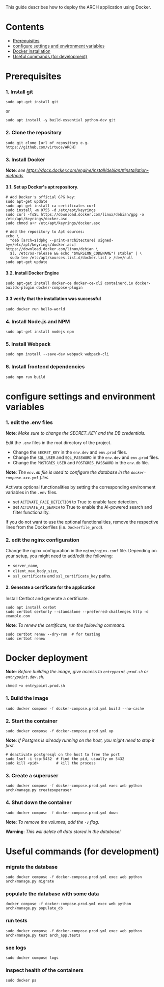 This guide describes how to deploy the ARCH application using Docker. 

# Contents
- [Prerequisites](#prerequisites)
- [configure settings and environment variables](#configure-settings-and-environment-variables)
- [Docker installation](#docker-installation)
- [Useful commands (for development)](#useful-commands-for-development)

# Prerequisites

### 1. Install git
```
sudo apt-get install git
``` 
or 
```
sudo apt install -y build-essential python-dev git
```

### 2. Clone the repository
```
sudo git clone [url of repository e.g. https://github.com/virtuos/ARCH]
```

### 3. Install Docker

**Note**: _see https://docs.docker.com/engine/install/debian/#installation-methods_
#### 3.1. Set up Docker's apt repository.
```
# Add Docker's official GPG key:
sudo apt-get update
sudo apt-get install ca-certificates curl
sudo install -m 0755 -d /etc/apt/keyrings
sudo curl -fsSL https://download.docker.com/linux/debian/gpg -o /etc/apt/keyrings/docker.asc
sudo chmod a+r /etc/apt/keyrings/docker.asc

# Add the repository to Apt sources:
echo \
  "deb [arch=$(dpkg --print-architecture) signed-by=/etc/apt/keyrings/docker.asc] https://download.docker.com/linux/debian \
  $(. /etc/os-release && echo "$VERSION_CODENAME") stable" | \
  sudo tee /etc/apt/sources.list.d/docker.list > /dev/null
sudo apt-get update
```
#### 3.2. Install Docker Engine
```
sudo apt-get install docker-ce docker-ce-cli containerd.io docker-buildx-plugin docker-compose-plugin
```
#### 3.3 verify that the installation was successful
```
sudo docker run hello-world
```

### 4. Install Node.js and NPM
```
sudo apt-get install nodejs npm
```

### 5. Install Webpack
```
sudo npm install --save-dev webpack webpack-cli
```

### 6. Install frontend dependencies
```
sudo npm run build
```

# configure settings and environment variables

### 1. edit the .env files

**Note**: _Make sure to change the SECRET_KEY and the DB credentials._ 

Edit the `.env` files in the root directory of the project.
- Change the `SECRET_KEY` in the `env.dev` and `env.prod` files.
- Change the `SQL_USER` and `SQL_PASSWORD` in the `env.dev` and `env.prod` files.
- Change the `POSTGRES_USER` and `POSTGRES_PASSWORD` in the `env.db` file. 

**Note**: _The `env.db` file is used to configure the database in the `docker-compose.xxx.yml` files._

Activate optional functionalities by setting the corresponding environment variables in the `.env` files.
- set `ACTIVATE_FACE_DETECTION` to True to enable face detection.
- set `ACTIVATE_AI_SEARCH` to True to enable the AI-powered search and filter functionality.

If you do not want to use the optional functionalities, remove the respective lines from the Dockerfiles (i.e. `Dockerfile_prod`).

### 2. edit the nginx configuration

Change the nginx configuration in the `nginx/nginx.conf` file. 
Depending on your setup, you might need to add/edit the following:
- `server_name`,
- `client_max_body_size`,
- `ssl_certificate` and `ssl_certificate_key` paths.

#### 2. Generate a certificate for the application

Install Certbot and generate a certificate.

```
sudo apt install cerbot
sudo certbot certonly --standalone --preferred-challenges http -d example.com
```

**Note**: _To renew the certificate, run the following command._
```
sudo certbot renew --dry-run  # for testing
sudo certbot renew
```

# Docker deployment

**Note**: _Before building the image, give access to `entrypoint.prod.sh` or `entrypoint.dev.sh`._
```
chmod +x entrypoint.prod.sh
```

### 1. Build the image
```
sudo docker compose -f docker-compose.prod.yml build --no-cache
```

### 2. Start the container
```
sudo docker compose -f docker-compose.prod.yml up
```

**Note**: _If Postgres is already running on the host, you might need to stop it first._
``` 
# deactivate postgresql on the host to free the port
sudo lsof -i tcp:5432  # find the pid, usually on 5432
sudo kill <pid>        # kill the process
```

### 3. Create a superuser
```
sudo docker compose -f docker-compose.prod.yml exec web python arch/manage.py createsuperuser
```

### 4. Shut down the container
```
sudo docker compose -f docker-compose.prod.yml down
```
**Note**: _To remove the volumes, add the `-v` flag._

**Warning**: _This will delete all data stored in the database!_

# Useful commands (for development)

### migrate the database
```
sudo docker compose -f docker-compose.prod.yml exec web python arch/manage.py migrate
```

### populate the database with some data
```
docker compose -f docker-compose.prod.yml exec web python arch/manage.py populate_db
```

### run tests
```
sudo docker compose -f docker-compose.prod.yml exec web python arch/manage.py test arch_app.tests
```

### see logs
```
sudo docker compose logs
```

### inspect health of the containers
```
sudo docker ps
```
